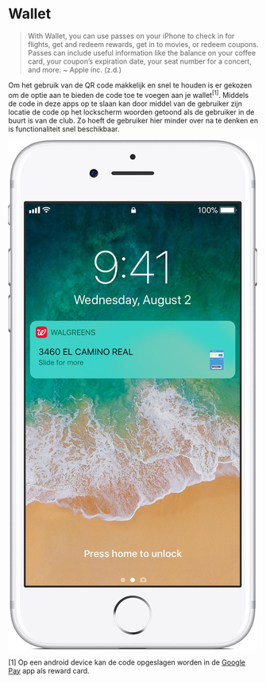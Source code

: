 # Wallet

> With Wallet, you can use passes on your iPhone to check in for flights, get and redeem rewards, get in to movies, or redeem coupons. Passes can include useful information like the balance on your coffee card, your coupon’s expiration date, your seat number for a concert, and more. ~ Apple inc. (z.d.)

Om het gebruik van de QR code makkelijk en snel te houden is er gekozen om de optie aan te bieden de code toe te voegen aan je wallet<sup>[1]</sup>. Middels de code in deze apps op te slaan kan door middel van de gebruiker zijn locatie de code op het lockscherm woorden getoond als de gebruiker in de buurt is van de club. Zo hoeft de gebruiker hier minder over na te denken en is functionaliteit snel beschikbaar.

![Example of Wallet lockscreen notification](../assets/images/wallet-lockscreen-notification.jpg)


[1] Op een android device kan de code opgeslagen worden in de [Google Pay](https://pay.google.com/about/) app als reward card.
